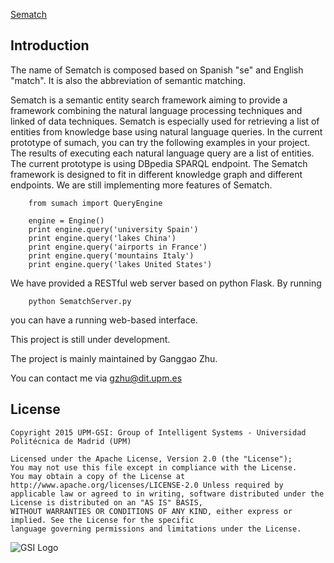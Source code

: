 
[Sematch](http://gsi.dit.upm.es)

## Introduction

The name of Sematch is composed based on Spanish "se" and English "match". It is also the abbreviation of semantic matching.

Sematch is a semantic entity search framework aiming to provide a framework combining the natural language processing techniques and linked of data techniques. Sematch is especially used for retrieving a list of entities from knowledge base using natural language queries. In the current prototype of sumach, you can try the following examples in your project. The results of executing each natural language query are a list of entities. The current prototype is using DBpedia SPARQL endpoint. The Sematch framework is designed to fit in different knowledge graph and different endpoints. We are still implementing more features of Sematch.

```
	from sumach import QueryEngine
	
	engine = Engine()
	print engine.query('university Spain')
	print engine.query('lakes China')
	print engine.query('airports in France')
	print engine.query('mountains Italy')
	print engine.query('lakes United States')
```

We have provided a RESTful web server based on python Flask. By running 
```
	python SematchServer.py 
```
you can have a running web-based interface.

This project is still under development.

The project is mainly maintained by Ganggao Zhu.

You can contact me via gzhu@dit.upm.es

## License

```
Copyright 2015 UPM-GSI: Group of Intelligent Systems - Universidad Politécnica de Madrid (UPM)

Licensed under the Apache License, Version 2.0 (the "License"); 
You may not use this file except in compliance with the License. 
You may obtain a copy of the License at http://www.apache.org/licenses/LICENSE-2.0 Unless required by 
applicable law or agreed to in writing, software distributed under the License is distributed on an "AS IS" BASIS,
WITHOUT WARRANTIES OR CONDITIONS OF ANY KIND, either express or implied. See the License for the specific 
language governing permissions and limitations under the License.
```
![GSI Logo](http://gsi.dit.upm.es/templates/jgsi/images/logo.png)
